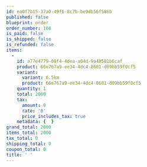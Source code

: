 ```yaml
---
id: ea0f7b15-37a0-49f6-8c7b-be9db56f586b
published: false
blueprint: order
order_number: 108
is_paid: false
is_shipped: false
is_refunded: false
items:
  -
    id: a77e4779-08f4-4dea-a04d-9a4b581b6caf
    product: 66e767a9-ee34-4dc4-8681-d09bb59f0cf5
    variant:
      variant: 6.5km
      product: 66e767a9-ee34-4dc4-8681-d09bb59f0cf5
    quantity: 1
    total: 2000
    tax:
      amount: 0
      rate: '0'
      price_includes_tax: true
    metadata: {  }
grand_total: 2000
items_total: 2000
tax_total: 0
shipping_total: 0
coupon_total: 0
title: ' '
---
```

